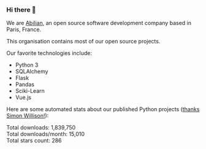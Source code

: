 ### Hi there 👋

We are [Abilian](https://abilian.com/), an open source software development company based in Paris, France.

This organisation contains most of our open source projects.

Our favorite technologies include:

- Python 3
- SQLAlchemy
- Flask
- Pandas
- Sciki-Learn
- Vue.js

Here are some automated stats about our published Python projects
([thanks Simon Willison!][sw-post]):

<!--marker-->
Total downloads: 1,839,750<br>
Total downloads/month: 15,010<br>
Total stars count: 286
<!--end-->

[sw-post]: https://simonwillison.net/2020/Jul/10/self-updating-profile-readme/